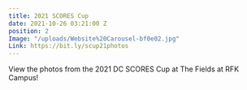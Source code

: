 ```yaml
---
title: 2021 SCORES Cup
date: 2021-10-26 03:21:00 Z
position: 2
Image: "/uploads/Website%20Carousel-bf0e02.jpg"
Link: https://bit.ly/scup21photos
---
```


View the photos from the 2021 DC SCORES Cup at The Fields at RFK Campus!